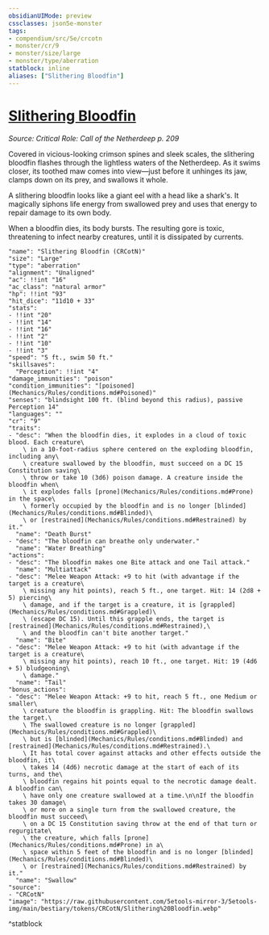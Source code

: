 ```yaml
---
obsidianUIMode: preview
cssclasses: json5e-monster
tags:
- compendium/src/5e/crcotn
- monster/cr/9
- monster/size/large
- monster/type/aberration
statblock: inline
aliases: ["Slithering Bloodfin"]
---
```

# [Slithering Bloodfin](Mechanics\bestiary\aberration/slithering-bloodfin-crcotn.md)
*Source: Critical Role: Call of the Netherdeep p. 209*  

Covered in vicious-looking crimson spines and sleek scales, the slithering bloodfin flashes through the lightless waters of the Netherdeep. As it swims closer, its toothed maw comes into view—just before it unhinges its jaw, clamps down on its prey, and swallows it whole.

A slithering bloodfin looks like a giant eel with a head like a shark's. It magically siphons life energy from swallowed prey and uses that energy to repair damage to its own body.

When a bloodfin dies, its body bursts. The resulting gore is toxic, threatening to infect nearby creatures, until it is dissipated by currents.

```statblock
"name": "Slithering Bloodfin (CRCotN)"
"size": "Large"
"type": "aberration"
"alignment": "Unaligned"
"ac": !!int "16"
"ac_class": "natural armor"
"hp": !!int "93"
"hit_dice": "11d10 + 33"
"stats":
- !!int "20"
- !!int "14"
- !!int "16"
- !!int "2"
- !!int "10"
- !!int "3"
"speed": "5 ft., swim 50 ft."
"skillsaves":
  "Perception": !!int "4"
"damage_immunities": "poison"
"condition_immunities": "[poisoned](Mechanics/Rules/conditions.md#Poisoned)"
"senses": "blindsight 100 ft. (blind beyond this radius), passive Perception 14"
"languages": ""
"cr": "9"
"traits":
- "desc": "When the bloodfin dies, it explodes in a cloud of toxic blood. Each creature\
    \ in a 10-foot-radius sphere centered on the exploding bloodfin, including any\
    \ creature swallowed by the bloodfin, must succeed on a DC 15 Constitution saving\
    \ throw or take 10 (3d6) poison damage. A creature inside the bloodfin when\
    \ it explodes falls [prone](Mechanics/Rules/conditions.md#Prone) in the space\
    \ formerly occupied by the bloodfin and is no longer [blinded](Mechanics/Rules/conditions.md#Blinded)\
    \ or [restrained](Mechanics/Rules/conditions.md#Restrained) by it."
  "name": "Death Burst"
- "desc": "The bloodfin can breathe only underwater."
  "name": "Water Breathing"
"actions":
- "desc": "The bloodfin makes one Bite attack and one Tail attack."
  "name": "Multiattack"
- "desc": "Melee Weapon Attack: +9 to hit (with advantage if the target is a creature\
    \ missing any hit points), reach 5 ft., one target. Hit: 14 (2d8 + 5) piercing\
    \ damage, and if the target is a creature, it is [grappled](Mechanics/Rules/conditions.md#Grappled)\
    \ (escape DC 15). Until this grapple ends, the target is [restrained](Mechanics/Rules/conditions.md#Restrained),\
    \ and the bloodfin can't bite another target."
  "name": "Bite"
- "desc": "Melee Weapon Attack: +9 to hit (with advantage if the target is a creature\
    \ missing any hit points), reach 10 ft., one target. Hit: 19 (4d6 + 5) bludgeoning\
    \ damage."
  "name": "Tail"
"bonus_actions":
- "desc": "Melee Weapon Attack: +9 to hit, reach 5 ft., one Medium or smaller\
    \ creature the bloodfin is grappling. Hit: The bloodfin swallows the target.\
    \ The swallowed creature is no longer [grappled](Mechanics/Rules/conditions.md#Grappled)\
    \ but is [blinded](Mechanics/Rules/conditions.md#Blinded) and [restrained](Mechanics/Rules/conditions.md#Restrained).\
    \ It has total cover against attacks and other effects outside the bloodfin, it\
    \ takes 14 (4d6) necrotic damage at the start of each of its turns, and the\
    \ bloodfin regains hit points equal to the necrotic damage dealt. A bloodfin can\
    \ have only one creature swallowed at a time.\n\nIf the bloodfin takes 30 damage\
    \ or more on a single turn from the swallowed creature, the bloodfin must succeed\
    \ on a DC 15 Constitution saving throw at the end of that turn or regurgitate\
    \ the creature, which falls [prone](Mechanics/Rules/conditions.md#Prone) in a\
    \ space within 5 feet of the bloodfin and is no longer [blinded](Mechanics/Rules/conditions.md#Blinded)\
    \ or [restrained](Mechanics/Rules/conditions.md#Restrained) by it."
  "name": "Swallow"
"source":
- "CRCotN"
"image": "https://raw.githubusercontent.com/5etools-mirror-3/5etools-img/main/bestiary/tokens/CRCotN/Slithering%20Bloodfin.webp"
```
^statblock